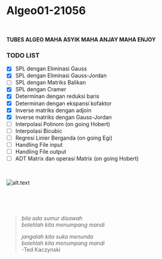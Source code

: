 # Algeo01-21056

<p>&nbsp;</p>

**TUBES ALGEO MAHA ASYIK MAHA ANJAY MAHA ENJOY** 

### TODO LIST
- [x] SPL dengan Eliminasi Gauss 
- [x] SPL dengan Eliminasi Gauss-Jordan
- [ ] SPL dengan Matriks Balikan
- [x] SPL dengan Cramer 
- [x] Determinan dengan reduksi baris 
- [x] Determinan dengan ekspansi kofaktor 
- [X] Inverse matriks dengan adjoin 
- [x] Inverse matriks dengan Gauss-Jordan
- [ ] Interpolasi Polinom (on going Hobert)
- [ ] Interpolasi Bicubic 
- [ ] Regresi Linier Berganda (on going Egi)
- [ ] Handling File input
- [ ] Handling File output
- [ ] ADT Matrix dan operasi Matrix (on going Hobert)

<p>&nbsp;</p>

![alt.text](https://github.com/egijago/-/blob/main/WhatsApp%20Image%202022-09-25%20at%2020.41.47.jpeg)

<p>&nbsp;</p>
<p>&nbsp;</p>

> *bila ada sumur disawah*<br>
> *bolehlah kita menumpang mandi*
> 
> 
> *jangalah kita suka menunda*<br>
> *bolehlah kita menumpang mandi*<br>
>                  -Ted Kaczynski

<p>&nbsp;</p>
